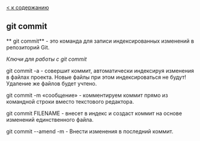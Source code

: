 [< к содержанию](./readme.md)

## git commit

** git commit** -  это команда для записи индексированных изменений в репозиторий Git.

*Ключи  для  работы с git commit*

git commit -a - 
совершит коммит, автоматически индексируя изменения в файлах проекта. Новые файлы при этом индексироваться не будут! Удаление же файлов будет учтено.

git commit -m «сообщение» - 
комментируем коммит прямо из командной строки вместо текстового редактора.

git commit FILENAME - 
внесет в индекс и создаст коммит на основе изменений единственного файла.

git commit --amend -m - Внести изменения в последний коммит.